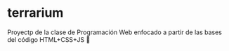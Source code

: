# terrarium
Proyectp de la clase de Programación Web enfocado a partir de las bases del código HTML+CSS+JS 💝
